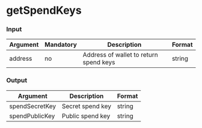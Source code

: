 # getSpendKeys

### Input

| Argument | Mandatory | Description                            | Format |
| -------- | --------- | -------------------------------------- | ------ |
| address  | no        | Address of wallet to return spend keys | string |

### Output

| Argument       | Description      | Format |
| -------------- | ---------------- | ------ |
| spendSecretKey | Secret spend key | string |
| spendPublicKey | Public spend key | string |
